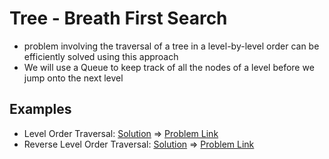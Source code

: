 # Tree - Breath First Search

- problem involving the traversal of a tree in a level-by-level order can be efficiently solved using this approach
- We will use a Queue to keep track of all the nodes of a level before we jump onto the next level

## Examples
- Level Order Traversal: [Solution](/src/tree-breath-first-search/level-order-traversal.ts) => [Problem Link](https://leetcode.com/problems/binary-tree-level-order-traversal/)
- Reverse Level Order Traversal: [Solution](/src/tree-breath-first-search/reverse-level-order-traversal.ts) => [Problem Link](https://leetcode.com/problems/binary-tree-level-order-traversal-ii/)
